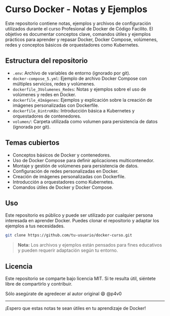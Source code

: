 # Curso Docker - Notas y Ejemplos

Este repositorio contiene notas, ejemplos y archivos de configuración utilizados durante el curso Profesional de Docker de Código Facilito. El objetivo es documentar conceptos clave, comandos útiles y ejemplos prácticos para aprender y repasar Docker, Docker Compose, volúmenes, redes y conceptos básicos de orquestadores como Kubernetes.

## Estructura del repositorio

- `.env`: Archivo de variables de entorno (ignorado por git).
- `docker-compose_5.yml`: Ejemplo de archivo Docker Compose con múltiples servicios, redes y volúmenes.
- `dockerfile_3Volumenes_Redes`: Notas y ejemplos sobre el uso de volúmenes y redes en Docker.
- `dockerfile_4Imágenes`: Ejemplos y explicación sobre la creación de imágenes personalizadas con Dockerfile.
- `dockerfile_8introK8s`: Introducción básica a Kubernetes y orquestadores de contenedores.
- `volumen/`: Carpeta utilizada como volumen para persistencia de datos (ignorada por git).

## Temas cubiertos

- Conceptos básicos de Docker y contenedores.
- Uso de Docker Compose para definir aplicaciones multicontenedor.
- Montaje y gestión de volúmenes para persistencia de datos.
- Configuración de redes personalizadas en Docker.
- Creación de imágenes personalizadas con Dockerfile.
- Introducción a orquestadores como Kubernetes.
- Comandos útiles de Docker y Docker Compose.

## Uso

Este repositorio es público y puede ser utilizado por cualquier persona interesada en aprender Docker. Puedes clonar el repositorio y adaptar los ejemplos a tus necesidades.

```sh
git clone https://github.com/tu-usuario/docker-curso.git
```

> **Nota:** Los archivos y ejemplos están pensados para fines educativos y pueden requerir adaptación según tu entorno.

## Licencia

Este repositorio se comparte bajo licencia MIT. Si te resulta útil, siéntete libre de compartirlo y contribuir.

Sólo asegúrate de agredecer al autor original :smile: @p4v0

---

¡Espero que estas notas te sean útiles en tu aprendizaje de Docker!